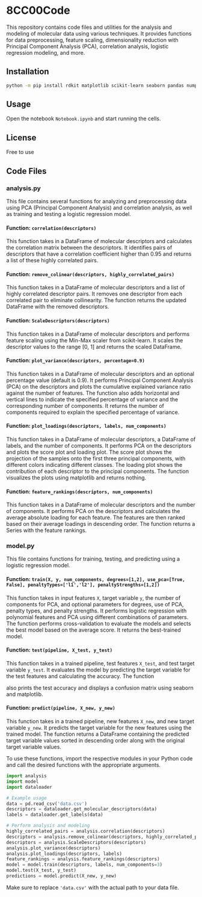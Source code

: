 # 8CC00Code
This repository contains code files and utilities for the analysis and modeling of molecular data using various techniques. It provides functions for data preprocessing, feature scaling, dimensionality reduction with Principal Component Analysis (PCA), correlation analysis, logistic regression modeling, and more.

## Installation
```bash
python -m pip install rdkit matplotlib scikit-learn seaborn pandas numpy
```

## Usage
Open the notebook `Notebook.ipynb` and start running the cells.

## License
Free to use

## Code Files

### analysis.py

This file contains several functions for analyzing and preprocessing data using PCA (Principal Component Analysis) and correlation analysis, as well as training and testing a logistic regression model.

#### Function: `correlation(descriptors)`
This function takes in a DataFrame of molecular descriptors and calculates the correlation matrix between the descriptors. It identifies pairs of descriptors that have a correlation coefficient higher than 0.95 and returns a list of these highly correlated pairs.

#### Function: `remove_colinear(descriptors, highly_correlated_pairs)`
This function takes in a DataFrame of molecular descriptors and a list of highly correlated descriptor pairs. It removes one descriptor from each correlated pair to eliminate collinearity. The function returns the updated DataFrame with the removed descriptors.

#### Function: `ScaleDescriptors(descriptors)`
This function takes in a DataFrame of molecular descriptors and performs feature scaling using the Min-Max scaler from scikit-learn. It scales the descriptor values to the range [0, 1] and returns the scaled DataFrame.

#### Function: `plot_variance(descriptors, percentage=0.9)`
This function takes in a DataFrame of molecular descriptors and an optional percentage value (default is 0.9). It performs Principal Component Analysis (PCA) on the descriptors and plots the cumulative explained variance ratio against the number of features. The function also adds horizontal and vertical lines to indicate the specified percentage of variance and the corresponding number of components. It returns the number of components required to explain the specified percentage of variance.

#### Function: `plot_loadings(descriptors, labels, num_components)`
This function takes in a DataFrame of molecular descriptors, a DataFrame of labels, and the number of components. It performs PCA on the descriptors and plots the score plot and loading plot. The score plot shows the projection of the samples onto the first three principal components, with different colors indicating different classes. The loading plot shows the contribution of each descriptor to the principal components. The function visualizes the plots using matplotlib and returns nothing.

#### Function: `feature_rankings(descriptors, num_components)`
This function takes in a DataFrame of molecular descriptors and the number of components. It performs PCA on the descriptors and calculates the average absolute loading for each feature. The features are then ranked based on their average loadings in descending order. The function returns a Series with the feature rankings.

### model.py

This file contains functions for training, testing, and predicting using a logistic regression model.

#### Function: `train(X, y, num_components, degrees=[1,2], use_pca=[True, False], penaltyTypes=['l1','l2'], penaltyStrengths=[1,2])`
This function takes in input features `X`, target variable `y`, the number of components for PCA, and optional parameters for degrees, use of PCA, penalty types, and penalty strengths. It performs logistic regression with polynomial features and PCA using different combinations of parameters. The function performs cross-validation to evaluate the models and selects the best model based on the average score. It returns the best-trained model.

#### Function: `test(pipeline, X_test, y_test)`
This function takes in a trained pipeline, test features `X_test`, and test target variable `y_test`. It evaluates the model by predicting the target variable for the test features and calculating the accuracy. The function

 also prints the test accuracy and displays a confusion matrix using seaborn and matplotlib.

#### Function: `predict(pipeline, X_new, y_new)`
This function takes in a trained pipeline, new features `X_new`, and new target variable `y_new`. It predicts the target variable for the new features using the trained model. The function returns a DataFrame containing the predicted target variable values sorted in descending order along with the original target variable values.

To use these functions, import the respective modules in your Python code and call the desired functions with the appropriate arguments.

```python
import analysis
import model
import dataloader

# Example usage
data = pd.read_csv('data.csv')
descriptors = dataloader.get_molecular_descriptors(data)
labels = dataloader.get_labels(data)

# Perform analysis and modeling
highly_correlated_pairs = analysis.correlation(descriptors)
descriptors = analysis.remove_colinear(descriptors, highly_correlated_pairs)
descriptors = analysis.ScaleDescriptors(descriptors)
analysis.plot_variance(descriptors)
analysis.plot_loadings(descriptors, labels)
feature_rankings = analysis.feature_rankings(descriptors)
model = model.train(descriptors, labels, num_components=3)
model.test(X_test, y_test)
predictions = model.predict(X_new, y_new)
```

Make sure to replace `'data.csv'` with the actual path to your data file.